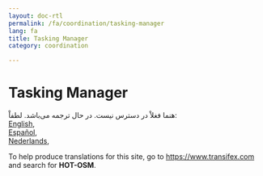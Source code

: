 ```yaml
---
layout: doc-rtl
permalink: /fa/coordination/tasking-manager
lang: fa
title: Tasking Manager
category: coordination

---
```


Tasking Manager   
=================  

هنما فغلاْ در دسترس نیست. در حال ترجمه می‌باشد. لطفاْ:  
[English](/en/coordination/tasking-manager),  
[Español](/es/coordination/tasking-manager),  
[Nederlands](/nl/coordination/tasking-manager),  

To help produce translations for this site, go to <https://www.transifex.com> and search for **HOT-OSM**.  

<!-- hidden text -->
